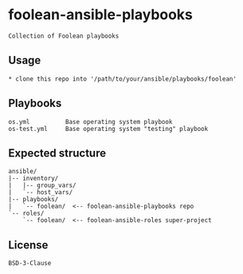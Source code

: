 # foolean-ansible-playbooks

    Collection of Foolean playbooks


## Usage

    * clone this repo into '/path/to/your/ansible/playbooks/foolean'


## Playbooks

    os.yml          Base operating system playbook
    os-test.yml     Base operating system "testing" playbook


## Expected structure

    ansible/
    |-- inventory/
    |   |-- group_vars/
    |   `-- host_vars/
    |-- playbooks/
    |   `-- foolean/  <-- foolean-ansible-playbooks repo
    `-- roles/
        `-- foolean/  <-- foolean-ansible-roles super-project


## License

    BSD-3-Clause
